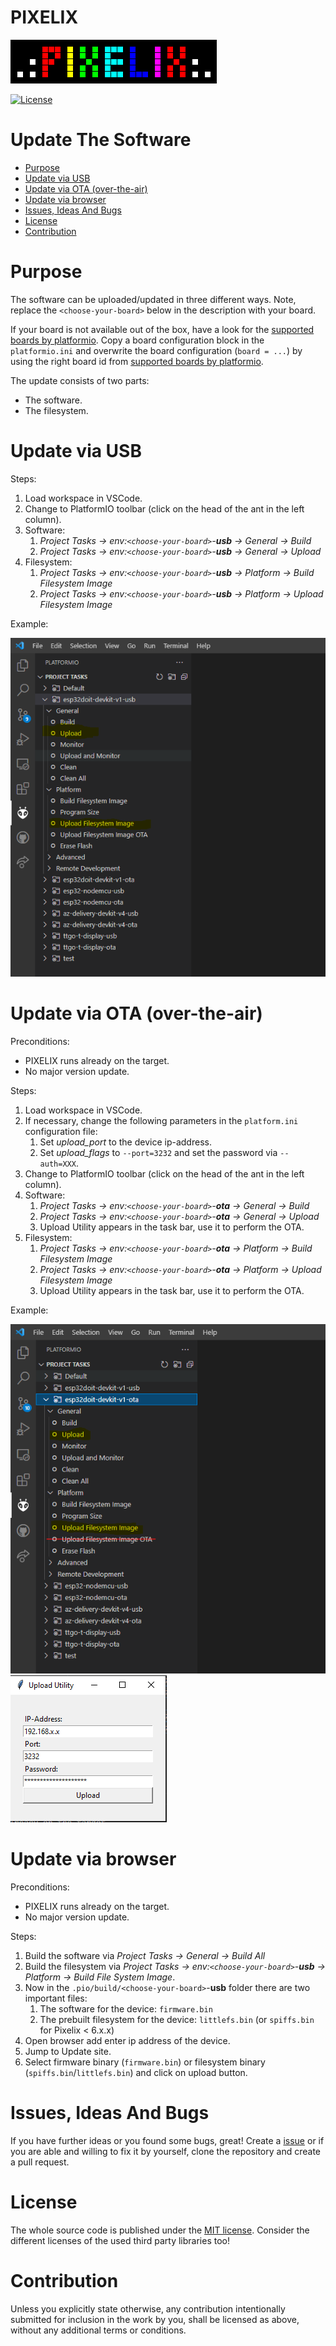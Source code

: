 # PIXELIX <!-- omit in toc -->
![PIXELIX](../images/LogoBlack.png)

[![License](https://img.shields.io/badge/license-MIT-blue.svg)](http://choosealicense.com/licenses/mit/)

# Update The Software <!-- omit in toc -->

- [Purpose](#purpose)
- [Update via USB](#update-via-usb)
- [Update via OTA (over-the-air)](#update-via-ota-over-the-air)
- [Update via browser](#update-via-browser)
- [Issues, Ideas And Bugs](#issues-ideas-and-bugs)
- [License](#license)
- [Contribution](#contribution)

# Purpose
The software can be uploaded/updated in three different ways.
Note, replace the ```<choose-your-board>``` below in the description with your board.

If your board is not available out of the box, have a look for the [supported boards by platformio](https://docs.platformio.org/en/latest/platforms/espressif32.html#boards). Copy a board configuration block in the ```platformio.ini``` and overwrite the board configuration (```board = ...```) by using the right board id from [supported boards by platformio](https://docs.platformio.org/en/latest/platforms/espressif32.html#boards).

The update consists of two parts:
* The software.
* The filesystem.

# Update via USB
Steps:
1. Load workspace in VSCode.
2. Change to PlatformIO toolbar (click on the head of the ant in the left column).
3. Software:
   1. _Project Tasks -> env:```<choose-your-board>```-**usb** -> General -> Build_
   2. _Project Tasks -> env:```<choose-your-board>```-**usb** -> General -> Upload_
4. Filesystem:
   1. _Project Tasks -> env:```<choose-your-board>```-**usb** -> Platform -> Build Filesystem Image_
   2. _Project Tasks -> env:```<choose-your-board>```-**usb** -> Platform -> Upload Filesystem Image_

Example:

![VSCodeUpdate](../images/VSCodeUpdate.png)

# Update via OTA (over-the-air)
Preconditions:
* PIXELIX runs already on the target.
* No major version update.

Steps:
1. Load workspace in VSCode.
2. If necessary, change the following parameters in the ```platform.ini``` configuration file:
   1. Set _upload_port_ to the device ip-address.
   2. Set _upload_flags_ to ```--port=3232``` and set the password via ```--auth=XXX```.
3. Change to PlatformIO toolbar (click on the head of the ant in the left column).
4. Software:
   1. _Project Tasks -> env:```<choose-your-board>```-**ota** -> General -> Build_
   2. _Project Tasks -> env:```<choose-your-board>```-**ota** -> General -> Upload_
   3. Upload Utility appears in the task bar, use it to perform the OTA.
5. Filesystem:
   1. _Project Tasks -> env:```<choose-your-board>```-**ota** -> Platform -> Build Filesystem Image_
   2. _Project Tasks -> env:```<choose-your-board>```-**ota** -> Platform -> Upload Filesystem Image_
   3. Upload Utility appears in the task bar, use it to perform the OTA.

Example:

![VSCodeUpdateOta](../images/VSCodeUpdateOta.png)
![UploadUtility](../images/UploadUtility.png)

# Update via browser
Preconditions:
* PIXELIX runs already on the target.
* No major version update.

Steps:
1. Build the software via _Project Tasks -> General -> Build All_
2. Build the filesystem via _Project Tasks -> env:```<choose-your-board>```-**usb** -> Platform -> Build File System Image_.
3. Now in the ```.pio/build/<choose-your-board>```-**usb** folder there are two important files:
   1. The software for the device: ```firmware.bin```
   2. The prebuilt filesystem for the device: ```littlefs.bin``` (or ```spiffs.bin``` for Pixelix &lt; 6.x.x)
4. Open browser add enter ip address of the device.
5. Jump to Update site.
6. Select firmware binary (```firmware.bin```) or filesystem binary (```spiffs.bin```/```littlefs.bin```) and click on upload button.

# Issues, Ideas And Bugs
If you have further ideas or you found some bugs, great! Create a [issue](https://github.com/BlueAndi/esp-rgb-led-matrix/issues) or if you are able and willing to fix it by yourself, clone the repository and create a pull request.

# License
The whole source code is published under the [MIT license](http://choosealicense.com/licenses/mit/).
Consider the different licenses of the used third party libraries too!

# Contribution
Unless you explicitly state otherwise, any contribution intentionally submitted for inclusion in the work by you, shall be licensed as above, without any
additional terms or conditions.
